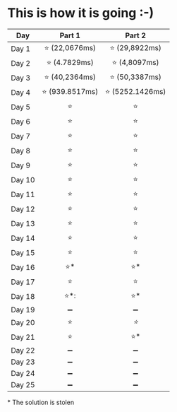 # This is how it is going :-)
|**Day**|**Part 1**|**Part 2**|
|--|:--:|:--:|
|Day 1| :star: (22,0676ms) | :star: (29,8922ms)|
|Day 2| :star: (4.7829ms) | :star: (4,8097ms) |
|Day 3| :star: (40,2364ms) | :star: (50,3387ms)|
|Day 4| :star: (939.8517ms) | :star: (5252.1426ms) |
|Day 5| :star: | :star: |
|Day 6| :star: | :star: |
|Day 7| :star: | :star: |
|Day 8| :star: | :star: |
|Day 9| :star: | :star: |
|Day 10| :star: | :star: |
|Day 11| :star: | :star: |
|Day 12| :star: | :star: |
|Day 13| :star: | :star: |
|Day 14| :star: | :star: |
|Day 15| :star: | :star: |
|Day 16| :star:* | :star:* |
|Day 17| :star: | :star: |
|Day 18| :star:*: | :star:* |
|Day 19| :heavy_minus_sign: | :heavy_minus_sign: |
|Day 20| :star: | _:star:_ |
|Day 21| :star: | :star:* |
|Day 22| :heavy_minus_sign: | :heavy_minus_sign: |
|Day 23| :heavy_minus_sign: | :heavy_minus_sign: |
|Day 24| :heavy_minus_sign: | :heavy_minus_sign: |
|Day 25| :heavy_minus_sign: | :heavy_minus_sign: |

\* The solution is stolen